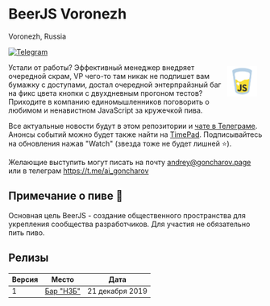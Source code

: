 # BeerJS Voronezh
Voronezh, Russia

[![Telegram](https://img.shields.io/badge/telegram-join%20chat-blue.svg?style=flat)](https://t.me/js_monkeys)

<img src="https://github.com/beerjs/recife/blob/master/docs/img/icon-beerjs.png" align="right" hspace="10" vspace="6" width="12%">

Устали от работы? Эффективный менеджер внедряет очередной скрам, VP чего-то там никак не подпишет вам бумажку с доступами, достал очередной энтерпрайзный баг на фикс цвета кнопки с двухдневным прогоном тестов? Приходите в компанию единомышленников поговорить о любимом и ненавистном JavaScript за кружечкой пива.

Все актуальные новости будут в этом репозитории и [чате в Телеграме](https://t.me/js_monkeys). Анонсы событий можно будет также найти на [TimePad](https://js-monkeys-vrn.timepad.ru/events/). Подписывайтесь на обновления нажав "Watch" (звезда тоже не будет лишней :star:).

Желающие выступить могут писать на почту andrey@goncharov.page или в телеграм https://t.me/ai_goncharov

## Примечание о пиве :beers:

Основная цель BeerJS - создание общественного пространства для укрепления сообщества разработчиков. Для участия не обязательно пить пиво.

## Релизы

Версия | Место  | Дата
-|-|-
1 | [Бар "НЗБ"](https://github.com/beerjs/voronezh/issues/1) | 21 декабря 2019
